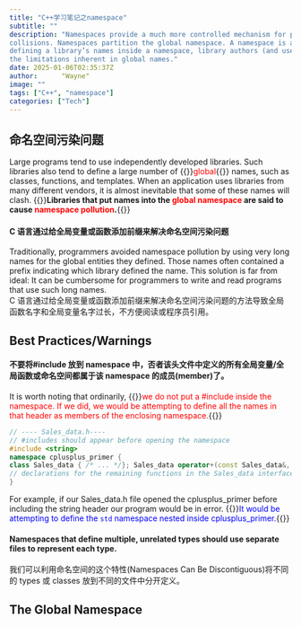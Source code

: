 ```yaml
---
title: "C++学习笔记之namespace"
subtitle: ""
description: "Namespaces provide a much more controlled mechanism for preventing name
collisions. Namespaces partition the global namespace. A namespace is a scope. By
defining a library’s names inside a namespace, library authors (and users) can avoid
the limitations inherent in global names."
date: 2025-01-06T02:35:37Z
author:      "Wayne"
image: ""
tags: ["C++", "namespace"]
categories: ["Tech"]
---
```


## 命名空间污染问题

Large programs tend to use independently developed libraries. Such libraries also tend
to define a large number of {{<rawhtml>}}<span style="color:red;">global</span>{{</rawhtml>}} names, such as classes, functions, and templates.
When an application uses libraries from many different vendors, it is almost inevitable
that some of these names will clash. {{<rawhtml>}}<strong>Libraries that put names into the <span style="color:red;">global
namespace</span> are said to cause <span style="color:red;">namespace pollution</span>.</strong>{{</rawhtml>}}

#### C 语言通过给全局变量或函数添加前缀来解决命名空间污染问题

Traditionally, programmers avoided namespace pollution by using very long names
for the global entities they defined. Those names often contained a prefix indicating
which library defined the name. This solution is far from ideal: It can be cumbersome for programmers to write and
read programs that use such long names.  
C 语言通过给全局变量或函数添加前缀来解决命名空间污染问题的方法导致全局函数名字和全局变量名字过长，不方便阅读或程序员引用。

## Best Practices/Warnings

#### 不要将#include 放到 namespace 中，否者该头文件中定义的所有全局变量/全局函数或命名空间都属于该 namespace 的成员(member)了。

It is worth noting that ordinarily, {{<rawhtml>}}<span style="color:red;">we do not put a #include inside the namespace.
If we did, we would be attempting to define all the names in that header as members
of the enclosing namespace.</span>{{</rawhtml>}}

```cpp
// ---- Sales_data.h----
// #includes should appear before opening the namespace
#include <string>
namespace cplusplus_primer {
class Sales_data { /* ... */}; Sales_data operator+(const Sales_data&, const Sales_data&);
// declarations for the remaining functions in the Sales_data interface
}
```

For example, if our Sales_data.h file opened the cplusplus_primer before including the string header our program would be in
error. {{<rawhtml>}}<span style="color:blue;">It would be attempting to define the `std` namespace nested inside cplusplus_primer.</span>{{</rawhtml>}}

#### Namespaces that define multiple, unrelated types should use separate files to represent each type.

我们可以利用命名空间的这个特性(Namespaces Can Be Discontiguous)将不同的 types 或 classes 放到不同的文件中分开定义。

## The Global Namespace
